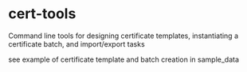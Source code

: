 # cert-tools
Command line tools for designing certificate templates, instantiating a certificate batch, and import/export tasks

see example of certificate template and batch creation in sample_data 
